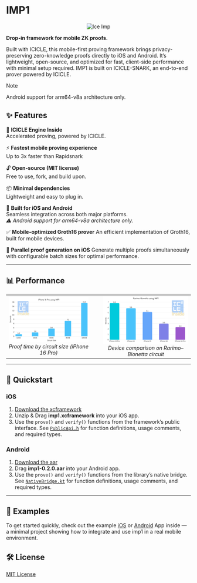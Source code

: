 # IMP1

<div align="center">
  <img src="https://github.com/user-attachments/assets/67d85e08-5739-40a4-84a1-f631d3280eaf" alt="Ice Imp" width="300"/>
</div>

**Drop-in framework for mobile ZK proofs.**

Built with ICICLE, this mobile-first proving framework brings privacy-preserving zero-knowledge proofs directly to iOS and Android. It’s lightweight, open-source, and optimized for fast, client-side performance with minimal setup required. IMP1 is built on ICICLE-SNARK, an end-to-end prover powered by ICICLE.

> [!NOTE]
> Android support for arm64-v8a architecture only.

## ✨ Features

🔧 **ICICLE Engine Inside**  
  Accelerated proving, powered by ICICLE.

⚡ **Fastest mobile proving experience**  
Up to 3x faster than Rapidsnark

🔓 **Open-source (MIT license)**  
  Free to use, fork, and build upon.

📦 **Minimal dependencies**  
  Lightweight and easy to plug in.

📱 **Built for iOS and Android**  
  Seamless integration across both major platforms.  
  _⚠ Android support for arm64-v8a architecture only._

✅ **Mobile-optimized Groth16 prover**
An efficient implementation of Groth16, built for mobile devices.

🚀 **Parallel proof generation on iOS**
Generate multiple proofs simultaneously with configurable batch sizes for optimal performance.

---

## 📊 Performance

<div align="center">

<table>
  <tr>
    <td align="center" style="padding-right: 20px;">
      <img src="./IMP iphone.png" alt="IMP1 performance by circuit size" width="400"/>
      <br/>
      <em>Proof time by circuit size (iPhone 16 Pro)</em>
    </td>
    <td align="center" style="padding-left: 20px;">
      <img src="./IMP rarimo.png" alt="IMP1 performance across devices" width="400"/>
      <br/>
      <em>Device comparison on Rarimo–Bionetta circuit</em>
    </td>
  </tr>
</table>

</div>

---

## 🚀 Quickstart

### iOS

1. [Download the xcframework](https://github.com/ingonyama-zk/imp1/releases/download/v0.2.0/imp1.xcframework.zip)
2. Unzip & Drag **imp1.xcframework** into your iOS app.
3. Use the `prove()` and `verify()` functions from the framework’s public interface. See [`PublicApi.h`](./ios/imp1/imp1/PublicApi.h) for function definitions, usage comments, and required types.

### Android

1. [Download the aar](https://github.com/ingonyama-zk/imp1/releases/download/v0.2.0/imp1-0.2.0.aar)
2. Drag **imp1-0.2.0.aar** into your Android app.
3. Use the `prove()` and `verify()` functions from the library’s native bridge. See [`NativeBridge.kt`](./android/imp1/app/src/main/java/com/ingonyama/imp1/NativeBridge.kt) for function definitions, usage comments, and required types.

---

## 🧪 Examples

To get started quickly, check out the example [iOS](./ios/ExampleApp) or [Android](./android/ExampleApp/) App inside — a minimal project showing how to integrate and use imp1 in a real mobile environment.

## 🛠 License

[MIT License](./LICENSE)
